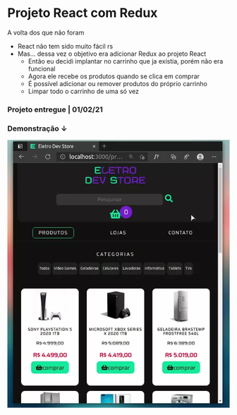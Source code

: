 # Projeto React com Redux

A volta dos que não foram
  - React não tem sido muito fácil rs
  - Mas... dessa vez o objetivo era adicionar Redux ao projeto React
    - Então eu decidi implantar no carrinho que ja existia, porém não era funcional
    - Agora ele recebe os produtos quando se clica em comprar
    - É possível adicionar ou remover produtos do próprio carrinho
    - Limpar todo o carrinho de uma só vez

### Projeto entregue | 01/02/21

### Demonstração ↓
  ![Print](demonstracao.webp)
